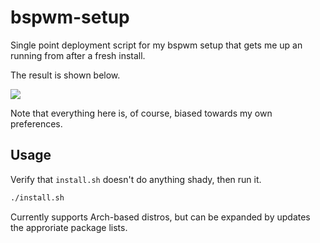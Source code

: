 # bspwm-setup
Single point deployment script for my bspwm setup that gets me up an running from after a fresh install.

The result is shown below.

<img src="https://f002.backblazeb2.com/file/bb-gjeraker/projects/bspwm/bspwm-setup-target.jpeg">

Note that everything here is, of course, biased towards my own preferences.

## Usage
Verify that `install.sh` doesn't do anything shady, then run it.

```bash
./install.sh
```

Currently supports Arch-based distros, but can be expanded by updates the approriate package lists.

